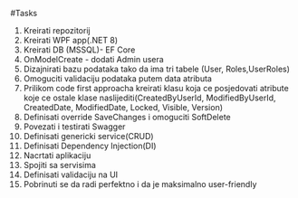 #Tasks
1. Kreirati repozitorij
2. Kreirati WPF app(.NET 8)
3. Kreirati DB (MSSQL)- EF Core
4. OnModelCreate - dodati Admin usera
5. Dizajnirati bazu podataka tako da ima tri tabele (User, Roles,UserRoles)
6. Omoguciti validaciju podataka putem data atributa
7. Prilikom code first approacha kreirati klasu koja ce posjedovati atribute koje ce ostale klase naslijediti(CreatedByUserId, ModifiedByUserId, CreatedDate, ModifiedDate, Locked, Visible, Version)
8. Definisati override SaveChanges i omoguciti SoftDelete
9. Povezati i testirati Swagger
10. Definisati genericki service(CRUD)
11. Definisati Dependency Injection(DI)
12. Nacrtati aplikaciju
13. Spojiti sa servisima
14. Definisati validaciju na UI
15. Pobrinuti se da radi perfektno i da je maksimalno user-friendly
